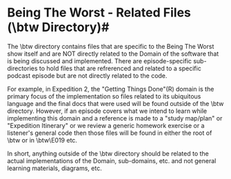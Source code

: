 # Being The Worst - Related Files (\btw Directory)#

The \btw directory contains files that are specific to the Being The Worst show itself and are NOT directly related to the Domain of the software that is being discussed and implemented.  There are episode-specific sub-directories to hold files that are refrerenced and related to a specific podcast episode but are not directly related to the code.

For example, in Expedition 2, the "Getting Things Done"(R) domain is the primary focus of the implementation so files related to its ubiquitous language and the final docs that were used will be found outside of the \btw directory.  However, if an episode covers what we intend to learn while implementing this domain and a reference is made to a "study map/plan" or "Expedition Itinerary" or we review a generic homework exercise or a listener's general code then those files will be found in either the root of \btw or in \btw\E019 etc.

In short, anything outside of the \btw directory should be related to the actual implementations of the Domain, sub-domains, etc. and not general learning materials, diagrams, etc.






